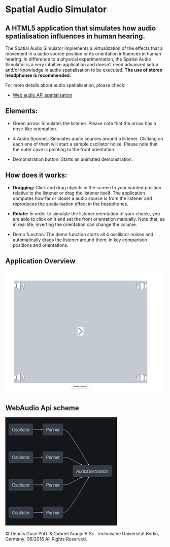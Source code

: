 Spatial Audio Simulator
=======================


A HTML5 application that simulates how audio spatialisation influences in human hearing.
------------------------------------------------------------


The Spatial Audio Simulator implements a virtualization of the effects that a movement in a audio source position or its orientation influences in human hearing.
In difference to a physical experimentation, the Spatial Audio Simulator is a very intuitive application and doesn’t need advanced setup and/or knowledge in audio spatialisation to be executed. **The use of stereo headphones is recommended.**

For more details about audio spatialisation, please check: 

* [Web audio API spatialisation](https://developer.mozilla.org/en-US/docs/Web/API/Web_Audio_API/Web_audio_spatialization_basics "Title") 



Elements:
--------

* Green arrow: Simulates the listener. Please note that the arrow has a nose-like orientation.

* 4 Audio Sources: Simulates audio sources around a listener. Clicking on each one of them will start a sample oscillator noise. Please note that the outer cave is pointing to the front orientation.

* Demonstration button: Starts an animated demonstration.


How does it works:
--------


* **Dragging:** Click and drag objects in the screen to your wanted position relative to the listener or drag the listener itself. The application computes how far or closer a audio source is from the listener and reproduces the spatialisation effect in the headphones. 


* **Rotate:** In order to simulate the listener orientation of your choice, you are able to click on it and set the front orientation manually. Note that, as in real life, inverting the orientation can change the volume.  



* Demo function: The demo function starts all 4 oscillator noises and automatically drags the listener around them, in key comparison positions and orientations.



Application Overview
--------

![alt text][id]

[id]: /docs/Overview1.png "Title"







WebAudio Api scheme
--------


![alt text][id2]

[id2]: /docs/Webaudio.png "Title"











© Dennis Guse PhD. & Gabriel Araujo B.Sc. Technische Universität Berlin, Germany. 06/2016 All Rights Reserved.